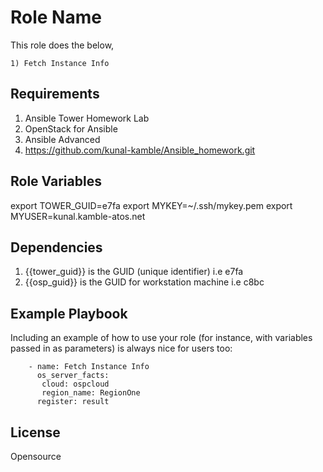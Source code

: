 Role Name
=========

This role does the below,
   
    1) Fetch Instance Info
    

Requirements
------------

  1) Ansible Tower Homework Lab
  2) OpenStack for Ansible
  3) Ansible Advanced
  4) https://github.com/kunal-kamble/Ansible_homework.git

Role Variables
--------------

export TOWER_GUID=e7fa
export MYKEY=~/.ssh/mykey.pem
export MYUSER=kunal.kamble-atos.net

Dependencies
------------

  1) {{tower_guid}} is the GUID (unique identifier) i.e e7fa
  2) {{osp_guid}} is the GUID for workstation machine i.e c8bc

Example Playbook
----------------

Including an example of how to use your role (for instance, with variables passed in as parameters) is always nice for users too:

        - name: Fetch Instance Info
          os_server_facts:
           cloud: ospcloud
           region_name: RegionOne
          register: result

License
-------

Opensource
